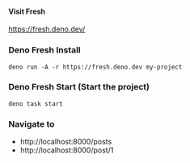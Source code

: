 

#### Visit Fresh
https://fresh.deno.dev/

### Deno Fresh Install
`deno run -A -r https://fresh.deno.dev my-project`

### Deno Fresh Start (Start the project)
`deno task start`

### Navigate to 
- http://localhost:8000/posts
- http://localhost:8000/post/1